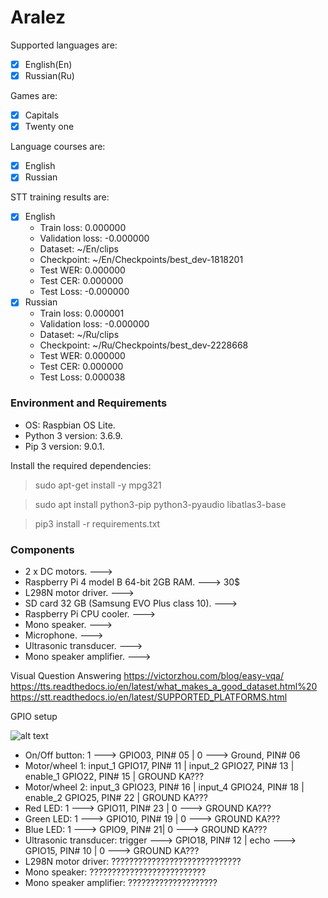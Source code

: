 # Aralez
Supported languages are:
  - [x] English(En)
  - [x] Russian(Ru)

Games are:
  - [x] Capitals
  - [x] Twenty one

Language courses are:
  - [x] English
  - [x] Russian

STT training results are:
  - [x] English
    * Train loss: 0.000000
    * Validation loss: -0.000000
    * Dataset: ~/En/clips                                    
    * Checkpoint: ~/En/Checkpoints/best_dev-1818201
    * Test WER: 0.000000
    * Test CER: 0.000000
    * Test Loss: -0.000000
  - [x] Russian
    * Train loss: 0.000001
    * Validation loss: -0.000000
    * Dataset: ~/Ru/clips                 
    * Checkpoint: ~/Ru/Checkpoints/best_dev-2228668
    * Test WER: 0.000000
    * Test CER: 0.000000
    * Test Loss: 0.000038

### Environment and Requirements
  * OS: Raspbian OS Lite.
  * Python 3 version: 3.6.9.
  * Pip 3 version: 9.0.1.

Install the required dependencies:
> sudo apt-get install -y mpg321

> sudo apt install python3-pip python3-pyaudio libatlas3-base

> pip3 install -r requirements.txt

### Components
  * 2 x DC motors. --->
  * Raspberry Pi 4 model B 64-bit 2GB RAM. ---> 30$
  * L298N motor driver. --->
  * SD card 32 GB (Samsung EVO Plus class 10). --->
  * Raspberry Pi CPU cooler. --->
  * Mono speaker. --->
  * Microphone. --->
  * Ultrasonic transducer. --->
  * Mono speaker amplifier. --->

Visual Question Answering
https://victorzhou.com/blog/easy-vqa/
https://tts.readthedocs.io/en/latest/what_makes_a_good_dataset.html%20
https://stt.readthedocs.io/en/latest/SUPPORTED_PLATFORMS.html

GPIO setup

![alt text](https://github.com/Varuzhan97/Aralez/blob/main/Images/8154.contentimage_5F00_151701.webp)

  * On/Off button: 1 ---> GPIO03, PIN# 05 | 0 ---> Ground, PIN# 06
  * Motor/wheel 1: input_1 GPIO17, PIN# 11 | input_2 GPIO27, PIN# 13 | enable_1 GPIO22, PIN# 15 | GROUND KA???
  * Motor/wheel 2: input_3 GPIO23, PIN# 16 | input_4 GPIO24, PIN# 18 | enable_2 GPIO25, PIN# 22 | GROUND KA???
  * Red LED: 1 ---> GPIO11, PIN# 23 | 0 ---> GROUND KA???
  * Green LED: 1 ---> GPIO10, PIN# 19 | 0 ---> GROUND KA???
  * Blue LED: 1 ---> GPIO9, PIN# 21| 0 ---> GROUND KA???
  * Ultrasonic transducer: trigger ---> GPIO18, PIN# 12 | echo ---> GPIO15, PIN# 10 | 0 ---> GROUND KA???
  * L298N motor driver: ?????????????????????????????
  * Mono speaker: ??????????????????????????
  * Mono speaker amplifier: ????????????????????
